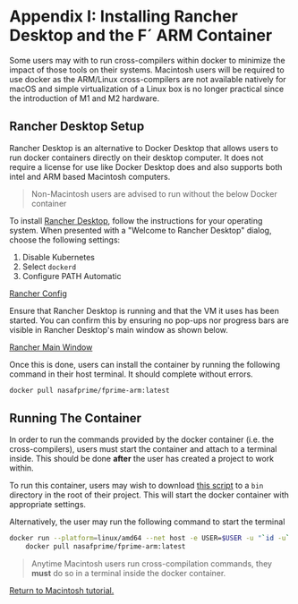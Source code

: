 # Appendix I: Installing Rancher Desktop and the F´ ARM Container

Some users may with to run cross-compilers within docker to minimize the impact of those tools on their systems. Macintosh users will be required to use docker as the ARM/Linux cross-compilers are not available natively for macOS and simple virtualization of a Linux box is no longer practical since the introduction of M1 and M2 hardware.

## Rancher Desktop Setup

Rancher Desktop is an alternative to Docker Desktop that allows users to run docker containers directly on their desktop  computer. It does not require a license for use like Docker Desktop does and also supports both intel and ARM based  Macintosh computers.

> Non-Macintosh users are advised to run without the below Docker container

To install [Rancher Desktop](https://rancherdesktop.io/), follow the instructions for your operating system. When presented with a "Welcome to Rancher Desktop" dialog, choose the following settings:
1. Disable Kubernetes
2. Select `dockerd`
3. Configure PATH Automatic

[Rancher Config](./img/rancher-config.png)

Ensure that Rancher Desktop is running and that the VM it uses has been started. You can confirm this by ensuring no pop-ups nor progress bars are visible in Rancher Desktop's main window as shown below.

[Rancher Main Window](./img/rancher-running.png)

Once this is done, users can install the container by running the following command in their host terminal. It should  complete without errors.

```bash
docker pull nasafprime/fprime-arm:latest
```

## Running The Container

In order to run the commands provided by the docker container (i.e. the cross-compilers), users must start the container and attach to a terminal inside. This should be done **after** the user has created a project to work within.

To run this container, users may wish to download [this script](https://github.com/fprime-community/fprime-workshop-led-blinker/blob/main/bin/macos-docker) to a `bin` directory in the root of their project. This will start the docker container with appropriate settings. 

Alternatively, the user may run the following command to start the terminal
```bash 
docker run --platform=linux/amd64 --net host -e USER=$USER -u "`id -u`:`id -g`" -v "/path/to/project:/project" -it \
    docker pull nasafprime/fprime-arm:latest
```

> Anytime Macintosh users run cross-compilation commands, they **must** do so in a terminal inside the docker container.

[Return to Macintosh tutorial.](./Mac.md)